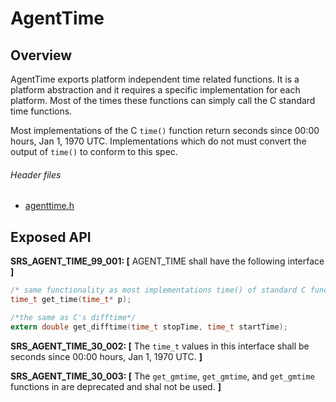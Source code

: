 AgentTime
================

## Overview

AgentTime exports platform independent time related functions. It is a platform abstraction and it requires a specific implementation for each platform.
Most of the times these functions can simply call the C standard time functions.

Most implementations of the C `time()` function return seconds since 00:00 hours, Jan 1, 1970 UTC. Implementations
which do not must convert the output of `time()` to conform to this spec.

###### Header files
- [agenttime.h](https://github.com/Azure/azure-c-shared-utility/blob/master/inc/azure_c_shared_utility/agenttime.h)<br/>


## Exposed API
**SRS_AGENT_TIME_99_001: [** AGENT_TIME shall have the following interface **]**
```c
/* same functionality as most implementations time() of standard C function */
time_t get_time(time_t* p);

/*the same as C's difftime*/
extern double get_difftime(time_t stopTime, time_t startTime);
```

**SRS_AGENT_TIME_30_002: [** The `time_t` values in this interface shall be seconds since 00:00 hours, Jan 1, 1970 UTC. **]**

**SRS_AGENT_TIME_30_003: [** The `get_gmtime`,  `get_gmtime`, and  `get_gmtime` functions in are deprecated and shal not be used. **]**
